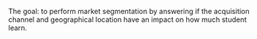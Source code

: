 The goal: to perform market segmentation by answering if the acquisition channel and geographical location have an impact on how much student learn.
